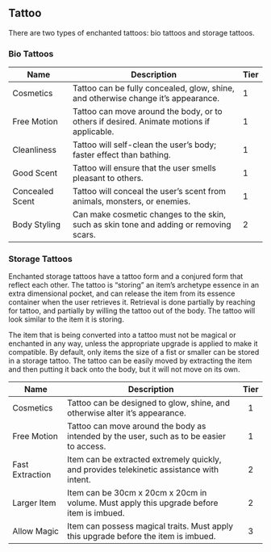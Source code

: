 ## Tattoo

There are two types of enchanted tattoos: bio tattoos and storage tattoos.

### Bio Tattoos

 **Name**        | **Description**                                                                          | **Tier** 
-----------------|------------------------------------------------------------------------------------------|----------
 Cosmetics       | Tattoo can be fully concealed, glow, shine, and otherwise change it’s appearance.        | 1        
 Free Motion     | Tattoo can move around the body, or to others if desired. Animate motions if applicable. | 1        
 Cleanliness     | Tattoo will self-clean the user’s body; faster effect than bathing.                      | 1        
 Good Scent      | Tattoo will ensure that the user smells pleasant to others.                              | 1        
 Concealed Scent | Tattoo will conceal the user’s scent from animals, monsters, or enemies.                 | 1        
 Body Styling    | Can make cosmetic changes to the skin, such as skin tone and adding or removing scars.   | 2        


### Storage Tattoos

Enchanted storage tattoos have a tattoo form and a conjured form that reflect each other. The tattoo is “storing” an item’s archetype essence in an extra dimensional pocket, and can release the item from its essence container when the user retrieves it. Retrieval is done partially by reaching for tattoo, and partially by willing the tattoo out of the body. The tattoo will look similar to the item it is storing.

The item that is being converted into a tattoo must not be magical or enchanted in any way, unless the appropriate upgrade is applied to make it compatible. By default, only items the size of a fist or smaller can be stored in a storage tattoo. The tattoo can be easily moved by extracting the item and then putting it back onto the body, but it will not move on its own.

 **Name**        | **Description**                                                                           | **Tier** 
-----------------|-------------------------------------------------------------------------------------------|:--------:
 Cosmetics       | Tattoo can be designed to glow, shine, and otherwise alter it’s appearance.               | 1        
 Free Motion     | Tattoo can move around the body as intended by the user, such as to be easier to access.  | 1        
 Fast Extraction | Item can be extracted extremely quickly, and provides telekinetic assistance with intent. | 2        
 Larger Item     | Item can be 30cm x 20cm x 20cm in volume. Must apply this upgrade before item is imbued.  | 2        
 Allow Magic     | Item can possess magical traits. Must apply this upgrade before the item is imbued.       | 3        

